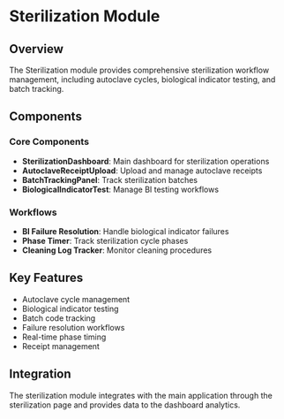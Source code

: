 # Sterilization Module

## Overview

The Sterilization module provides comprehensive sterilization workflow management, including autoclave cycles, biological indicator testing, and batch tracking.

## Components

### Core Components

- **SterilizationDashboard**: Main dashboard for sterilization operations
- **AutoclaveReceiptUpload**: Upload and manage autoclave receipts
- **BatchTrackingPanel**: Track sterilization batches
- **BiologicalIndicatorTest**: Manage BI testing workflows

### Workflows

- **BI Failure Resolution**: Handle biological indicator failures
- **Phase Timer**: Track sterilization cycle phases
- **Cleaning Log Tracker**: Monitor cleaning procedures

## Key Features

- Autoclave cycle management
- Biological indicator testing
- Batch code tracking
- Failure resolution workflows
- Real-time phase timing
- Receipt management

## Integration

The sterilization module integrates with the main application through the sterilization page and provides data to the dashboard analytics.
